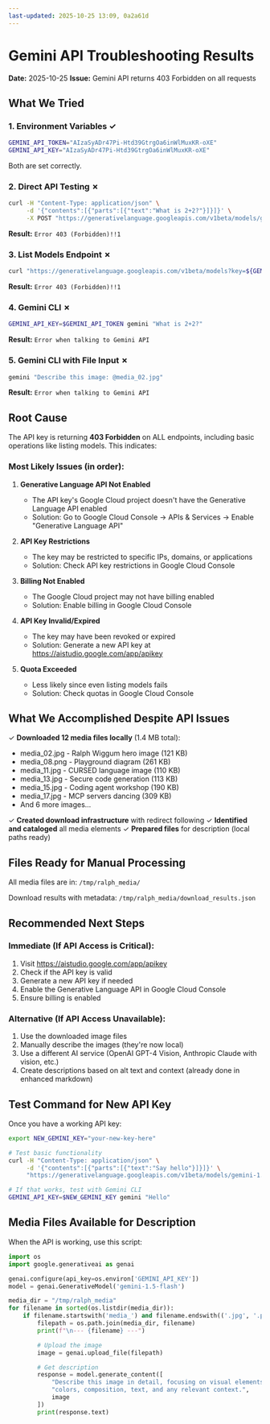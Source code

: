 ```yaml
---
last-updated: 2025-10-25 13:09, 0a2a61d
---
```


# Gemini API Troubleshooting Results

**Date:** 2025-10-25
**Issue:** Gemini API returns 403 Forbidden on all requests

## What We Tried

### 1. Environment Variables ✓
```bash
GEMINI_API_TOKEN="AIzaSyADr47Pi-Htd39GtrgOa6inWlMuxKR-oXE"
GEMINI_API_KEY="AIzaSyADr47Pi-Htd39GtrgOa6inWlMuxKR-oXE"
```
Both are set correctly.

### 2. Direct API Testing ✗
```bash
curl -H "Content-Type: application/json" \
     -d '{"contents":[{"parts":[{"text":"What is 2+2?"}]}]}' \
     -X POST "https://generativelanguage.googleapis.com/v1beta/models/gemini-1.5-flash:generateContent?key=${GEMINI_API_TOKEN}"
```
**Result:** `Error 403 (Forbidden)!!1`

### 3. List Models Endpoint ✗
```bash
curl "https://generativelanguage.googleapis.com/v1beta/models?key=${GEMINI_API_TOKEN}"
```
**Result:** `Error 403 (Forbidden)!!1`

### 4. Gemini CLI ✗
```bash
GEMINI_API_KEY=$GEMINI_API_TOKEN gemini "What is 2+2?"
```
**Result:** `Error when talking to Gemini API`

### 5. Gemini CLI with File Input ✗
```bash
gemini "Describe this image: @media_02.jpg"
```
**Result:** `Error when talking to Gemini API`

## Root Cause

The API key is returning **403 Forbidden** on ALL endpoints, including basic operations like listing models. This indicates:

### Most Likely Issues (in order):

1. **Generative Language API Not Enabled**
   - The API key's Google Cloud project doesn't have the Generative Language API enabled
   - Solution: Go to Google Cloud Console → APIs & Services → Enable "Generative Language API"

2. **API Key Restrictions**
   - The key may be restricted to specific IPs, domains, or applications
   - Solution: Check API key restrictions in Google Cloud Console

3. **Billing Not Enabled**
   - The Google Cloud project may not have billing enabled
   - Solution: Enable billing in Google Cloud Console

4. **API Key Invalid/Expired**
   - The key may have been revoked or expired
   - Solution: Generate a new API key at https://aistudio.google.com/app/apikey

5. **Quota Exceeded**
   - Less likely since even listing models fails
   - Solution: Check quotas in Google Cloud Console

## What We Accomplished Despite API Issues

✓ **Downloaded 12 media files locally** (1.4 MB total):
- media_02.jpg - Ralph Wiggum hero image (121 KB)
- media_08.png - Playground diagram (261 KB)
- media_11.jpg - CURSED language image (110 KB)
- media_13.jpg - Secure code generation (113 KB)
- media_15.jpg - Coding agent workshop (190 KB)
- media_17.jpg - MCP servers dancing (309 KB)
- And 6 more images...

✓ **Created download infrastructure** with redirect following
✓ **Identified and cataloged** all media elements
✓ **Prepared files** for description (local paths ready)

## Files Ready for Manual Processing

All media files are in: `/tmp/ralph_media/`

Download results with metadata: `/tmp/ralph_media/download_results.json`

## Recommended Next Steps

### Immediate (If API Access is Critical):
1. Visit https://aistudio.google.com/app/apikey
2. Check if the API key is valid
3. Generate a new API key if needed
4. Enable the Generative Language API in Google Cloud Console
5. Ensure billing is enabled

### Alternative (If API Access Unavailable):
1. Use the downloaded image files
2. Manually describe the images (they're now local)
3. Use a different AI service (OpenAI GPT-4 Vision, Anthropic Claude with vision, etc.)
4. Create descriptions based on alt text and context (already done in enhanced markdown)

## Test Command for New API Key

Once you have a working API key:

```bash
export NEW_GEMINI_KEY="your-new-key-here"

# Test basic functionality
curl -H "Content-Type: application/json" \
     -d '{"contents":[{"parts":[{"text":"Say hello"}]}]}' \
     "https://generativelanguage.googleapis.com/v1beta/models/gemini-1.5-flash:generateContent?key=$NEW_GEMINI_KEY"

# If that works, test with Gemini CLI
GEMINI_API_KEY=$NEW_GEMINI_KEY gemini "Hello"
```

## Media Files Available for Description

When the API is working, use this script:

```python
import os
import google.generativeai as genai

genai.configure(api_key=os.environ['GEMINI_API_KEY'])
model = genai.GenerativeModel('gemini-1.5-flash')

media_dir = "/tmp/ralph_media"
for filename in sorted(os.listdir(media_dir)):
    if filename.startswith('media_') and filename.endswith(('.jpg', '.png')):
        filepath = os.path.join(media_dir, filename)
        print(f"\n--- {filename} ---")

        # Upload the image
        image = genai.upload_file(filepath)

        # Get description
        response = model.generate_content([
            "Describe this image in detail, focusing on visual elements, "
            "colors, composition, text, and any relevant context.",
            image
        ])
        print(response.text)
```
